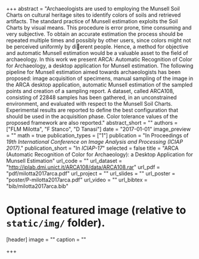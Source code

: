 +++
abstract = "Archaeologists are used to employing the Munsell Soil Charts on cultural heritage sites to identify colors of soils and retrieved artifacts. The standard practice of Munsell estimation exploits the Soil Charts by visual means. This procedure is error prone, time consuming and very subjective. To obtain an accurate estimation the process should be repeated multiple times and possibly by other users, since colors might not be perceived uniformly by dierent people. Hence, a method for objective and automatic Munsell estimation would be a valuable asset to the field of archaeology. In this work we present ARCA: Automatic Recognition of Color for Archaeology, a desktop application for Munsell estimation. The following pipeline for Munsell estimation aimed towards archaeologists has been proposed: image acquisition of specimens, manual sampling of the image in the ARCA desktop application, automatic Munsell estimation of the sampled points and creation of a sampling report. A dataset, called ARCA108, consisting of 22848 samples has been gathered, in an unconstrained environment, and evaluated with respect to the Munsell Soil Charts. Experimental results are reported to define the best configuration that should be used in the acquisition phase. Color tolerance values of the proposed framework are also reported."
abstract_short = ""
authors = ["FLM Milotta", "F Stanco", "D Tanasi"]
date = "2017-01-01"
image_preview = ""
math = true
publication_types = ["1"]
publication = "In Proceedings of *19th International Conference on Image Analysis and Processing (ICIAP 2017)*."
publication_short = "In *ICIAP-17*"
selected = false
title = "ARCA (Automatic Recognition of Color for Archaeology): a Desktop Application for Munsell Estimation"
url_code = ""
url_dataset = "http://iplab.dmi.unict.it/ARCA108/data/ARCA108.rar"
url_pdf = "pdf/milotta2017arca.pdf"
url_project = ""
url_slides = ""
url_poster = "poster/P-milotta2017arca.pdf"
url_video = ""
url_bibtex = "bib/milotta2017arca.bib"

# Optional featured image (relative to `static/img/` folder).
[header]
image = ""
caption = ""

+++